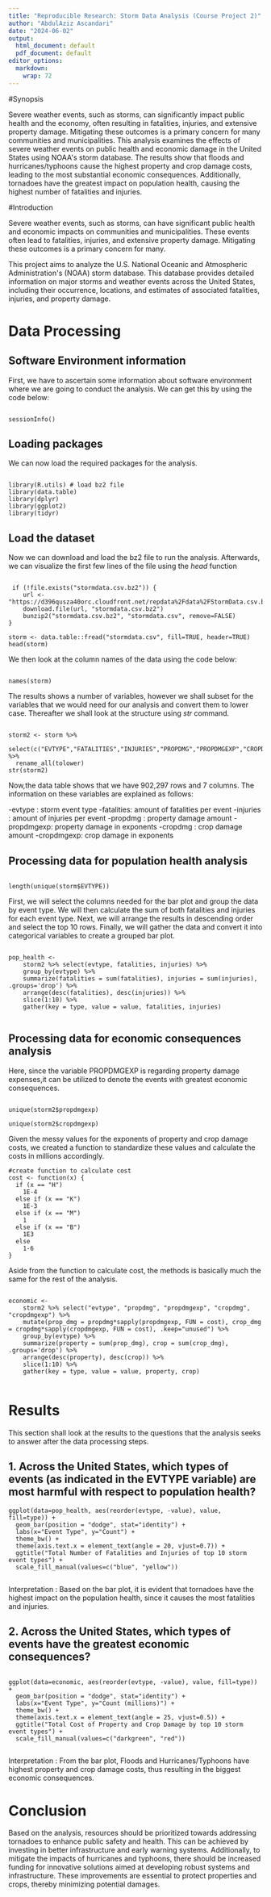 ```yaml
---
title: "Reproducible Research: Storm Data Analysis (Course Project 2)"
author: "AbdulAziz Ascandari"
date: "2024-06-02"
output:
  html_document: default
  pdf_document: default
editor_options: 
  markdown: 
    wrap: 72
---
```


#Synopsis

Severe weather events, such as storms, can significantly impact public
health and the economy, often resulting in fatalities, injuries, and
extensive property damage. Mitigating these outcomes is a primary
concern for many communities and municipalities. This analysis examines
the effects of severe weather events on public health and economic
damage in the United States using NOAA's storm database. The results
show that floods and hurricanes/typhoons cause the highest property and
crop damage costs, leading to the most substantial economic
consequences. Additionally, tornadoes have the greatest impact on
population health, causing the highest number of fatalities and
injuries.

#Introduction

Severe weather events, such as storms, can have significant public
health and economic impacts on communities and municipalities. These
events often lead to fatalities, injuries, and extensive property
damage. Mitigating these outcomes is a primary concern for many.

This project aims to analyze the U.S. National Oceanic and Atmospheric
Administration's (NOAA) storm database. This database provides detailed
information on major storms and weather events across the United States,
including their occurrence, locations, and estimates of associated
fatalities, injuries, and property damage.

# Data Processing

## Software Environment information

First, we have to ascertain some information about software environment
where we are going to conduct the analysis. We can get this by using the
code below:

```{r}

sessionInfo()

```

## Loading packages

We can now load the required packages for the analysis.

```{r}

library(R.utils) # load bz2 file
library(data.table)
library(dplyr)
library(ggplot2)
library(tidyr)

```

## Load the dataset

Now we can download and load the bz2 file to run the analysis.
Afterwards, we can visualize the first few lines of the file using the
*head* function

```{r}

 if (!file.exists("stormdata.csv.bz2")) {
    url <- "https://d396qusza40orc.cloudfront.net/repdata%2Fdata%2FStormData.csv.bz2"
    download.file(url, "stormdata.csv.bz2")
    bunzip2("stormdata.csv.bz2", "stormdata.csv", remove=FALSE)
}

storm <- data.table::fread("stormdata.csv", fill=TRUE, header=TRUE)
head(storm)

```

We then look at the column names of the data using the code below:

```{r}

names(storm)

```

The results shows a number of variables, however we shall subset for the
variables that we would need for our analysis and convert them to lower
case. Thereafter we shall look at the structure using *str* command.

```{r}

storm2 <- storm %>% 
  select(c("EVTYPE","FATALITIES","INJURIES","PROPDMG","PROPDMGEXP","CROPDMG","CROPDMGEXP")) %>%
  rename_all(tolower)
str(storm2)

```

Now,the data table shows that we have 902,297 rows and 7 columns. The
information on these variables are explained as follows:

-evtype : storm event type -fatalities: amount of fatalities per event
-injuries : amount of injuries per event -propdmg : property damage
amount -propdmgexp: property damage in exponents -cropdmg : crop damage
amount -cropdmgexp: crop damage in exponents

## Processing data for population health analysis

```{r}

length(unique(storm$EVTYPE))

```

First, we will select the columns needed for the bar plot and group the
data by event type. We will then calculate the sum of both fatalities
and injuries for each event type. Next, we will arrange the results in
descending order and select the top 10 rows. Finally, we will gather the
data and convert it into categorical variables to create a grouped bar
plot.

```{r}

pop_health <-
    storm2 %>% select(evtype, fatalities, injuries) %>% 
    group_by(evtype) %>% 
    summarize(fatalities = sum(fatalities), injuries = sum(injuries), .groups='drop') %>%
    arrange(desc(fatalities), desc(injuries)) %>%
    slice(1:10) %>% 
    gather(key = type, value = value, fatalities, injuries)
    
```

## Processing data for economic consequences analysis

Here, since the variable PROPDMGEXP is regarding property damage
expenses,it can be utilized to denote the events with greatest economic
consequences.

```{r}

unique(storm2$propdmgexp)

unique(storm2$cropdmgexp)

```

Given the messy values for the exponents of property and crop damage
costs, we created a function to standardize these values and calculate
the costs in millions accordingly.

```{r}
#create function to calculate cost
cost <- function(x) {
  if (x == "H")
    1E-4
  else if (x == "K")
    1E-3
  else if (x == "M")
    1
  else if (x == "B")
    1E3
  else
    1-6
}

```

Aside from the function to calculate cost, the methods is basically much
the same for the rest of the analysis.

```{r}

economic <-
    storm2 %>% select("evtype", "propdmg", "propdmgexp", "cropdmg", "cropdmgexp") %>% 
    mutate(prop_dmg = propdmg*sapply(propdmgexp, FUN = cost), crop_dmg = cropdmg*sapply(cropdmgexp, FUN = cost), .keep="unused") %>%
    group_by(evtype) %>% 
    summarize(property = sum(prop_dmg), crop = sum(crop_dmg), .groups='drop') %>%
    arrange(desc(property), desc(crop)) %>%
    slice(1:10) %>% 
    gather(key = type, value = value, property, crop)
    
```

# Results

This section shall look at the results to the questions that the
analysis seeks to answer after the data processing steps.

## 1. Across the United States, which types of events (as indicated in the EVTYPE variable) are most harmful with respect to population health?

```{r}
ggplot(data=pop_health, aes(reorder(evtype, -value), value, fill=type)) +
  geom_bar(position = "dodge", stat="identity") + 
  labs(x="Event Type", y="Count") +
  theme_bw() +
  theme(axis.text.x = element_text(angle = 20, vjust=0.7)) + 
  ggtitle("Total Number of Fatalities and Injuries of top 10 storm event types") +
  scale_fill_manual(values=c("blue", "yellow"))
  
```

Interpretation : Based on the bar plot, it is evident that tornadoes
have the highest impact on the population health, since it causes the
most fatalities and injuries.

## 2. Across the United States, which types of events have the greatest economic consequences?

```{r}

ggplot(data=economic, aes(reorder(evtype, -value), value, fill=type)) +
  geom_bar(position = "dodge", stat="identity") + 
  labs(x="Event Type", y="Count (millions)") +
  theme_bw() +
  theme(axis.text.x = element_text(angle = 25, vjust=0.5)) + 
  ggtitle("Total Cost of Property and Crop Damage by top 10 storm event types") +
  scale_fill_manual(values=c("darkgreen", "red"))
  
```

Interpretation : From the bar plot, Floods and Hurricanes/Typhoons have
highest property and crop damage costs, thus resulting in the biggest
economic consequences.

# Conclusion

Based on the analysis, resources should be prioritized towards
addressing tornadoes to enhance public safety and health. This can be
achieved by investing in better infrastructure and early warning
systems. Additionally, to mitigate the impacts of hurricanes and
typhoons, there should be increased funding for innovative solutions
aimed at developing robust systems and infrastructure. These
improvements are essential to protect properties and crops, thereby
minimizing potential damages.
